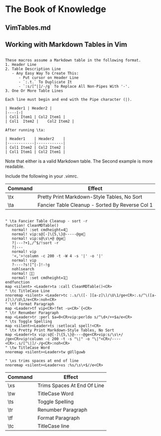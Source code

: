 
# The Book of Knowledge

## VimTables.md

## Working with Markdown Tables in Vim

``` code

These macros assume a Markdown table in the following format.
1. Header Line
2. Table Description Line
   - Any Easy Way To Create This:
      - Put cursor on Header Line
      - `:.t.` To Duplicate It
      - `:s/[^|]/-/g` To Replace All Non-Pipes With '-'.
3. One Or More Table Lines

Each line must begin and end with the Pipe character (|).

| Header1 | Header2 |
|----|-|
| Col1 Item1 | Col2 Item1 |
| Col1  Item2 |    Col2 Item2 |

After running \ta:

| Header1    | Header2    |
|------------|------------|
| Col1 Item2 | Col2 Item2 |
| Col1 Item1 | Col2 Item1 |

```

Note that either is a valid Markdown table.  The Second example is more readable.

Include the following in your .vimrc.

| Command | Effect                                          |
|---------|-------------------------------------------------|
| \\tx    | Pretty Print Markdown-Style Tables, No Sort     |
| \\ta    | Fancier Table Cleanup - Sorted By Reverse Col 1 |

``` vim

" \ta Fancier Table Cleanup - sort -r
function! CleanMDTable()
   normal! :set cmdheight=4
   normal! vip:s@[-]\{5,\}@-----@ge
   normal! vip:s@\s\+@ @ge
   ?|---?+1,/^$/!sort -r
   ?|---
   normal! vip
   '<,'>!column -c 200 -t -W 4 -s '|' -o '|'
   normal! vip
   ?----?s![^|-]!-!g
   nohlsearch
   normal! 
   normal! :set cmdheight=1
endfunction
map <silent> <Leader>ta :call CleanMDTable()<CR>
" \tc TitleCase Line
nnoremap <silent> <Leader>tc :.s/\([- ][a-z]\)/\U\1/ge<CR>:.s/^\([a-z]\)/\U\1/e<CR>:noh<CR>
" \tf Format Paragraph
map <Leader>tf vip<CR>!fmt -u<CR>`{<CR>
" \tr Renumber Paragraph
map <Leader>tr :perl $a=0<CR>vip:perldo s/^\d+/++$a/e<CR>
" \ts Toggle Spelling
map <silent><Leader>ts :setlocal spell!<CR>
" \tx Pretty Print Markdown-Style Tables, No Sort
map <Leader>tx vip:s@[-]\{5,\}@----@ge<CR>vip:s/\s\+/ /ge<CR>vip!column -c 200 -t -s "\|" -o "\|"<CR>/----<CR>:.s/[^\|]/-/g<CR>:noh<CR>
" \tw TitleCase Word
nnoremap <silent><Leader>tw gUllguwb

" \xs trims spaces at end of line
nnoremap <silent><Leader>xs :%s/\s\+$//e<CR>

```

| Command | Effect                      |
|---------|-----------------------------|
| \\xs    | Trims Spaces At End Of Line |
| \\tw    | TitleCase Word              |
| \\ts    | Toggle Spelling             |
| \\tr    | Renumber Paragraph          |
| \\tf    | Format Paragraph            |
| \\tc    | TitleCase line              |
